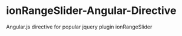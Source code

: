 ionRangeSlider-Angular-Directive
================================

Angular.js directive for popular jquery plugin ionRangeSlider
